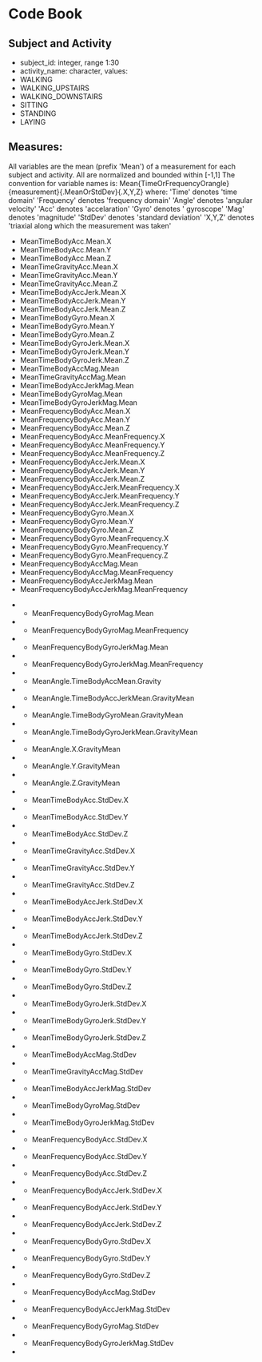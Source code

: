 # Code Book

## Subject and Activity

 - subject_id: integer, range 1:30
 - activity_name: character, values: 
  - WALKING
  - WALKING_UPSTAIRS
  - WALKING_DOWNSTAIRS
  - SITTING
  - STANDING
  - LAYING

## Measures:

All variables are the mean (prefix 'Mean') of a measurement for each subject and activity.
All are normalized and bounded within [-1,1]
The convention for variable names is:
Mean{TimeOrFrequencyOrangle}{measurement}{.MeanOrStdDev}{.X,Y,Z} where:
'Time' denotes 'time domain'
'Frequency' denotes 'frequency domain'
'Angle' denotes 'angular velocity'
'Acc' denotes 'accelaration'
'Gyro' denotes ' gyroscope'
'Mag' denotes 'magnitude'
'StdDev' denotes 'standard deviation'
'X,Y,Z' denotes 'triaxial along which the measurement was taken'

 - MeanTimeBodyAcc.Mean.X 
 - MeanTimeBodyAcc.Mean.Y 
 - MeanTimeBodyAcc.Mean.Z 
 - MeanTimeGravityAcc.Mean.X 
 - MeanTimeGravityAcc.Mean.Y 
 - MeanTimeGravityAcc.Mean.Z 
 - MeanTimeBodyAccJerk.Mean.X 
 - MeanTimeBodyAccJerk.Mean.Y 
 - MeanTimeBodyAccJerk.Mean.Z 
 - MeanTimeBodyGyro.Mean.X 
 - MeanTimeBodyGyro.Mean.Y 
 - MeanTimeBodyGyro.Mean.Z 
 - MeanTimeBodyGyroJerk.Mean.X 
 - MeanTimeBodyGyroJerk.Mean.Y 
 - MeanTimeBodyGyroJerk.Mean.Z 
 - MeanTimeBodyAccMag.Mean 
 - MeanTimeGravityAccMag.Mean 
 - MeanTimeBodyAccJerkMag.Mean 
 - MeanTimeBodyGyroMag.Mean 
 - MeanTimeBodyGyroJerkMag.Mean 
 - MeanFrequencyBodyAcc.Mean.X 
 - MeanFrequencyBodyAcc.Mean.Y 
 - MeanFrequencyBodyAcc.Mean.Z 
 - MeanFrequencyBodyAcc.MeanFrequency.X 
 - MeanFrequencyBodyAcc.MeanFrequency.Y 
 - MeanFrequencyBodyAcc.MeanFrequency.Z 
 - MeanFrequencyBodyAccJerk.Mean.X 
 - MeanFrequencyBodyAccJerk.Mean.Y 
 - MeanFrequencyBodyAccJerk.Mean.Z 
 - MeanFrequencyBodyAccJerk.MeanFrequency.X 
 - MeanFrequencyBodyAccJerk.MeanFrequency.Y 
 - MeanFrequencyBodyAccJerk.MeanFrequency.Z 
 - MeanFrequencyBodyGyro.Mean.X 
 - MeanFrequencyBodyGyro.Mean.Y 
 - MeanFrequencyBodyGyro.Mean.Z 
 - MeanFrequencyBodyGyro.MeanFrequency.X 
 - MeanFrequencyBodyGyro.MeanFrequency.Y 
 - MeanFrequencyBodyGyro.MeanFrequency.Z 
 - MeanFrequencyBodyAccMag.Mean 
 - MeanFrequencyBodyAccMag.MeanFrequency 
 - MeanFrequencyBodyAccJerkMag.Mean 
 - MeanFrequencyBodyAccJerkMag.MeanFrequency 
+ - MeanFrequencyBodyGyroMag.Mean 
+ - MeanFrequencyBodyGyroMag.MeanFrequency 
+ - MeanFrequencyBodyGyroJerkMag.Mean 
+ - MeanFrequencyBodyGyroJerkMag.MeanFrequency 
+ - MeanAngle.TimeBodyAccMean.Gravity 
+ - MeanAngle.TimeBodyAccJerkMean.GravityMean 
+ - MeanAngle.TimeBodyGyroMean.GravityMean 
+ - MeanAngle.TimeBodyGyroJerkMean.GravityMean 
+ - MeanAngle.X.GravityMean 
+ - MeanAngle.Y.GravityMean 
+ - MeanAngle.Z.GravityMean 
+ - MeanTimeBodyAcc.StdDev.X 
+ - MeanTimeBodyAcc.StdDev.Y 
+ - MeanTimeBodyAcc.StdDev.Z 
+ - MeanTimeGravityAcc.StdDev.X 
+ - MeanTimeGravityAcc.StdDev.Y 
+ - MeanTimeGravityAcc.StdDev.Z 
+ - MeanTimeBodyAccJerk.StdDev.X 
+ - MeanTimeBodyAccJerk.StdDev.Y 
+ - MeanTimeBodyAccJerk.StdDev.Z 
+ - MeanTimeBodyGyro.StdDev.X 
+ - MeanTimeBodyGyro.StdDev.Y 
+ - MeanTimeBodyGyro.StdDev.Z 
+ - MeanTimeBodyGyroJerk.StdDev.X 
+ - MeanTimeBodyGyroJerk.StdDev.Y 
+ - MeanTimeBodyGyroJerk.StdDev.Z 
+ - MeanTimeBodyAccMag.StdDev 
+ - MeanTimeGravityAccMag.StdDev 
+ - MeanTimeBodyAccJerkMag.StdDev 
+ - MeanTimeBodyGyroMag.StdDev 
+ - MeanTimeBodyGyroJerkMag.StdDev 
+ - MeanFrequencyBodyAcc.StdDev.X 
+ - MeanFrequencyBodyAcc.StdDev.Y 
+ - MeanFrequencyBodyAcc.StdDev.Z 
+ - MeanFrequencyBodyAccJerk.StdDev.X 
+ - MeanFrequencyBodyAccJerk.StdDev.Y 
+ - MeanFrequencyBodyAccJerk.StdDev.Z 
+ - MeanFrequencyBodyGyro.StdDev.X 
+ - MeanFrequencyBodyGyro.StdDev.Y 
+ - MeanFrequencyBodyGyro.StdDev.Z 
+ - MeanFrequencyBodyAccMag.StdDev 
+ - MeanFrequencyBodyAccJerkMag.StdDev 
+ - MeanFrequencyBodyGyroMag.StdDev 
+ - MeanFrequencyBodyGyroJerkMag.StdDev
+
